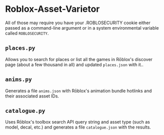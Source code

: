 # Roblox-Asset-Varietor

All of those may require you have your .ROBLOSECURITY cookie either passed as a command-line argument or in a system environmental variable called `ROBLOSECURITY`.

## `places.py`

Allows you to search for places or list all the games in Rōblox's discover page (about a few thousand in all) and updated `places.json` with it..

## `anims.py`

Generates a file `anims.json` with Rōblox's animation bundle hotlinks and their associated asset IDs.

## `catalogue.py`

Uses Rōblox's toolbox search API query string and asset type (such as model, decal, etc.) and generates a file `catalogue.json` with the results.
